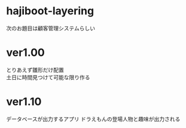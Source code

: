 # hajiboot-layering
  次のお題目は顧客管理システムらしい

# ver1.00
とりあえず雛形だけ配置  
土日に時間見つけて可能な限り作る  

# ver1.10
データベースが出力するアプリ
ドラえもんの登場人物と趣味が出力される
